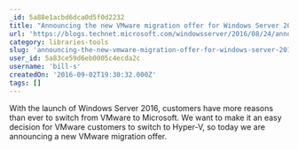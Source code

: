 ```yaml
---
_id: 5a88e1acbd6dca0d5f0d2232
title: "Announcing the new VMware migration offer for Windows Server 2016"
url: 'https://blogs.technet.microsoft.com/windowsserver/2016/08/24/announcing-the-new-vmware-migration-offer-for-windows-server-2016/'
category: libraries-tools
slug: 'announcing-the-new-vmware-migration-offer-for-windows-server-2016'
user_id: 5a83ce59d6eb0005c4ecda2c
username: 'bill-s'
createdOn: '2016-09-02T19:30:32.000Z'
tags: []
---
```


With the launch of Windows Server 2016, customers have more reasons than ever to switch from VMware to Microsoft. We want to make it an easy decision for VMware customers to switch to Hyper-V, so today we are announcing a new VMware migration offer.
